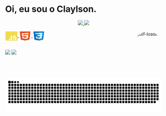 # Oi, eu sou o Claylson.

<div align="center">
  <a href="https://github.com/claylson-0">
  <img height="165em" src="https://github-readme-stats.vercel.app/api?username=claylson-0&show_icons=true&theme=tokyonight&include_all_commits=true&count_private=true&locale=pt-br"/>
  <img height="165em" src="https://github-readme-stats.vercel.app/api/top-langs/?username=claylson-0&layout=compact&langs_count=7&theme=tokyonight&locale=pt-br"/>
</div>

<div style="display: inline_block"><br>
  <img align="center" alt="Cla-Js" height="30" width="40" src="https://raw.githubusercontent.com/devicons/devicon/master/icons/javascript/javascript-plain.svg">

  <img align="center" alt="Cla-HTML" height="30" width="40" src="https://raw.githubusercontent.com/devicons/devicon/master/icons/html5/html5-original.svg">
  <img align="center" alt="Cla-CSS" height="30" width="40" src="https://raw.githubusercontent.com/devicons/devicon/master/icons/css3/css3-original.svg">
  <img align="right" alt="Gif-loading" height="150" style="border-radius:50px;" src="https://upload.wikimedia.org/wikipedia/commons/5/54/Ajux_loader.gif">
</div>
  
  ##
 
<div> 
  <a href = "mailto:claylson1@gmail.com"><img src="https://img.shields.io/badge/-Gmail-%23333?style=for-the-badge&logo=gmail&logoColor=white" target="_blank"></a>
  <a href="https://www.linkedin.com/in/claylson-moreira-francisco/" target="_blank"><img src="https://img.shields.io/badge/-LinkedIn-%230077B5?style=for-the-badge&logo=linkedin&logoColor=white" target="_blank"></a> 
 
  ![Snake animation](https://github.com/claylson-0/claylson-0/blob/output/github-contribution-grid-snake.svg)
 
</div>
